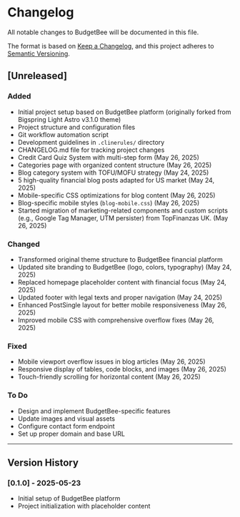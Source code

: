 # Changelog

All notable changes to BudgetBee will be documented in this file.

The format is based on [Keep a Changelog](https://keepachangelog.com/en/1.0.0/),
and this project adheres to [Semantic Versioning](https://semver.org/spec/v2.0.0.html).

## [Unreleased]

### Added

- Initial project setup based on BudgetBee platform (originally forked from Bigspring Light Astro v3.1.0 theme)
- Project structure and configuration files
- Git workflow automation script
- Development guidelines in `.clinerules/` directory
- CHANGELOG.md file for tracking project changes
- Credit Card Quiz System with multi-step form (May 26, 2025)
- Categories page with organized content structure (May 26, 2025)
- Blog category system with TOFU/MOFU strategy (May 24, 2025)
- 5 high-quality financial blog posts adapted for US market (May 24, 2025)
- Mobile-specific CSS optimizations for blog content (May 26, 2025)
- Blog-specific mobile styles (`blog-mobile.css`) (May 26, 2025)
- Started migration of marketing-related components and custom scripts (e.g., Google Tag Manager, UTM persister) from TopFinanzas UK. (May 26, 2025)

### Changed

- Transformed original theme structure to BudgetBee financial platform
- Updated site branding to BudgetBee (logo, colors, typography) (May 24, 2025)
- Replaced homepage placeholder content with financial focus (May 24, 2025)
- Updated footer with legal texts and proper navigation (May 24, 2025)
- Enhanced PostSingle layout for better mobile responsiveness (May 26, 2025)
- Improved mobile CSS with comprehensive overflow fixes (May 26, 2025)

### Fixed

- Mobile viewport overflow issues in blog articles (May 26, 2025)
- Responsive display of tables, code blocks, and images (May 26, 2025)
- Touch-friendly scrolling for horizontal content (May 26, 2025)

### To Do

- Design and implement BudgetBee-specific features
- Update images and visual assets
- Configure contact form endpoint
- Set up proper domain and base URL

---

## Version History

### [0.1.0] - 2025-05-23

- Initial setup of BudgetBee platform
- Project initialization with placeholder content
